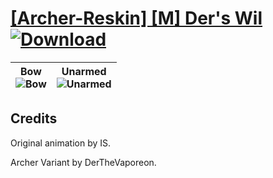 # [\[Archer-Reskin\] \[M\] Der's Wil](https://github.com/Klokinator/FE-Repo/tree/main/Battle%20Animations/Infantry%20-%20(Bow)%20Archers%20and%20Hunters/%5BArcher-Reskin%5D%20%5BM%5D%20Der's%20Wil) [![Download](https://img.shields.io/badge/Download--red?style=social&logo=github)](https://minhaskamal.github.io/DownGit/#/home?url=https://github.com/Klokinator/FE-Repo/tree/main/Battle%20Animations/Infantry%20-%20(Bow)%20Archers%20and%20Hunters/%5BArcher-Reskin%5D%20%5BM%5D%20Der's%20Wil)

| <b>Bow</b><br/><img alt="Bow" src="https://raw.githubusercontent.com/Klokinator/FE-Repo/main/Battle%20Animations/Infantry%20-%20(Bow)%20Archers%20and%20Hunters/%5BArcher-Reskin%5D%20%5BM%5D%20Der's%20Wil/5.%20Bow/Bow.gif"/> | <b>Unarmed</b><br/><img alt="Unarmed" src="https://raw.githubusercontent.com/Klokinator/FE-Repo/main/Battle%20Animations/Infantry%20-%20(Bow)%20Archers%20and%20Hunters/%5BArcher-Reskin%5D%20%5BM%5D%20Der's%20Wil/8.%20Unarmed/Unarmed.gif"/> |
| :---: | :---: |

## Credits

Original animation by IS.

Archer Variant by DerTheVaporeon.

